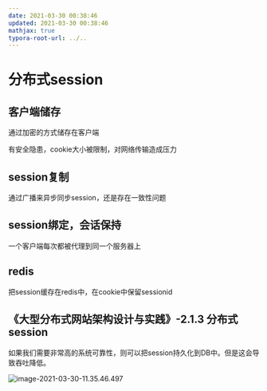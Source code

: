 ```yaml
---
date: 2021-03-30 00:38:46
updated: 2021-03-30 00:38:46
mathjax: true
typora-root-url: ../..
---
```


# 分布式session

## 客户端储存

通过加密的方式储存在客户端

有安全隐患，cookie大小被限制，对网络传输造成压力

## session复制

通过广播来异步同步session，还是存在一致性问题

## session绑定，会话保持

一个客户端每次都被代理到同一个服务器上

## redis

把session缓存在redis中，在cookie中保留sessionid

## 《大型分布式网站架构设计与实践》-2.1.3 分布式session

如果我们需要非常高的系统可靠性，则可以把session持久化到DB中。但是这会导致吞吐降低。

![image-2021-03-30-11.35.46.497](/images/image-2021-03-30-11.35.46.497.png)









